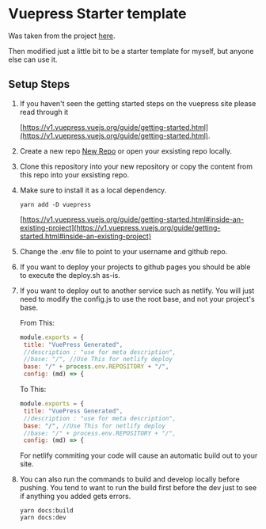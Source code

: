 
# Vuepress Starter template

Was taken from the project [here](https://fruitriin.github.io/VuePressOnGithubPageTemplate/).

Then modified just a little bit to be a starter template for myself, but anyone else can use it.

## Setup Steps

1. If you haven't seen the getting started steps on the vuepress site please read through it 
   
   [https://v1.vuepress.vuejs.org/guide/getting-started.html](https://v1.vuepress.vuejs.org/guide/getting-started.html).
2. Create a new repo [New Repo](https://github.com/new) or open your exsisting repo locally.
3. Clone this repository into your new repository or copy the content from this repo into your exsisting repo.
4. Make sure to install it as a local dependency. 
   
   ```
   yarn add -D vuepress
   ```

   [https://v1.vuepress.vuejs.org/guide/getting-started.html#inside-an-existing-project](https://v1.vuepress.vuejs.org/guide/getting-started.html#inside-an-existing-project)
5. Change the .env file to point to your username and github repo.
6. If you want to deploy your projects to github pages you should be able to execute the deploy.sh as-is.
7. If you want to deploy out to another service such as netlify. You will just need to modify the config.js to use the root base, and not your project's base.
   
   From This:
   ```javascript
   module.exports = {
    title: "VuePress Generated",
    //description : "use for meta description",
    //base: "/", //Use This for netlify deploy
    base: "/" + process.env.REPOSITORY + "/",
    config: (md) => {
   ```
   To This:
   ```javascript
   module.exports = {
    title: "VuePress Generated",
    //description : "use for meta description",
    base: "/", //Use This for netlify deploy
    //base: "/" + process.env.REPOSITORY + "/",
    config: (md) => {
   ```
   For netlify commiting your code will cause an automatic build out to your site.

8. You can also run the commands to build and develop locally before pushing. You tend to want to run the build first before the dev just to see if anything you added gets errors.
   ```shell
   yarn docs:build
   yarn docs:dev
   ```
   